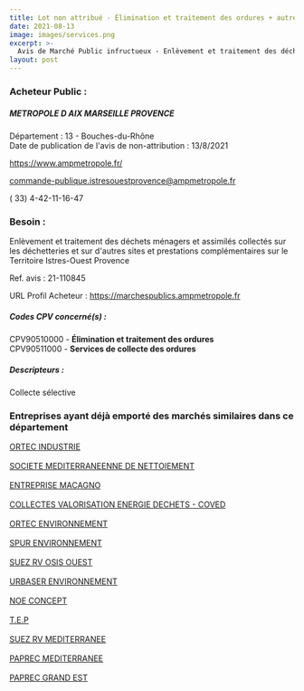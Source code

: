 ```yaml
---
title: Lot non attribué - Élimination et traitement des ordures + autres services
date: 2021-08-13
image: images/services.png
excerpt: >-
  Avis de Marché Public infructueux - Enlèvement et traitement des déchets ménagers et assimilés collectés sur les déchetteries et sur d'autres sites et prestations complémentaires sur le Territoire Istres-Ouest Provence
layout: post
---
```


### Acheteur Public :
##### METROPOLE D AIX MARSEILLE PROVENCE
Département : 13 - Bouches-du-Rhône<br/>
Date de publication de l'avis de non-attribution : 13/8/2021


https://www.ampmetropole.fr/

commande-publique.istresouestprovence@ampmetropole.fr

( 33) 4-42-11-16-47
### Besoin :

Enlèvement et traitement des déchets ménagers et assimilés collectés sur les déchetteries et sur d'autres sites et prestations complémentaires sur le Territoire Istres-Ouest Provence

Ref. avis : 21-110845

URL Profil Acheteur : https://marchespublics.ampmetropole.fr

##### Codes CPV concerné(s) :
CPV90510000 - **Élimination et traitement des ordures** <br/>
CPV90511000 - **Services de collecte des ordures** <br/>

##### Descripteurs :
Collecte sélective <br/>

### Entreprises ayant déjà emporté des marchés similaires dans ce département
<a href="/entreprise-543/siren-060801396">ORTEC INDUSTRIE</a><br/><br/>
<a href="/entreprise-547/siren-326180544">SOCIETE MEDITERRANEENNE DE NETTOIEMENT</a><br/><br/>
<a href="/entreprise-549/siren-341077360">ENTREPRISE MACAGNO</a><br/><br/>
<a href="/entreprise-549/siren-343403531">COLLECTES VALORISATION ENERGIE DECHETS - COVED</a><br/><br/>
<a href="/entreprise-553/siren-389675018">ORTEC ENVIRONNEMENT</a><br/><br/>
<a href="/entreprise-557/siren-417573441">SPUR ENVIRONNEMENT</a><br/><br/>
<a href="/entreprise-563/siren-464200013">SUEZ RV OSIS OUEST</a><br/><br/>
<a href="/entreprise-565/siren-484595574">URBASER ENVIRONNEMENT</a><br/><br/>
<a href="/entreprise-569/siren-512650110">NOE CONCEPT</a><br/><br/>
<a href="/entreprise-571/siren-533606430">T.E.P</a><br/><br/>
<a href="/entreprise-573/siren-712620715">SUEZ RV MEDITERRANEE</a><br/><br/>
<a href="/entreprise-581/siren-853842441">PAPREC MEDITERRANEE</a><br/><br/>
<a href="/entreprise-582/siren-954506127">PAPREC GRAND EST</a><br/><br/>
